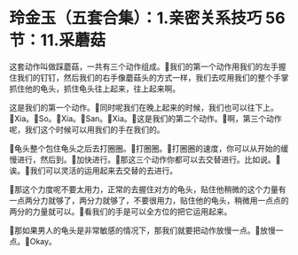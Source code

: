 # 玲金玉（五套合集）：1.亲密关系技巧 56节：11.采蘑菇

这套动作叫做踩蘑菇，一共有三个动作组成。🎼我们的第一个动作用我们的左手握住我们的钉钉，然后我们的右手像蘑菇头的方式一样，我们去哎用我们的整个手掌抓住他的龟头，抓住龟头往上起来，往上起来啊。

这是我们的第一个动作。🎼同时呢我们在晚上起来的时候，我们也可以往下上。🎼Xia。🎼So。🎼Xia。🎼San。🎼Xia。🎼这是我们的第二个动作。🎼啊，第三个动作呢，我们这个时候可以用我们的手在我们的。

🎼龟头整个包住龟头之后去打圈圈。🎼打圈圈。🎼打圈圈的速度，你可以从开始的缓慢进行，然后到。🎼加快进行。🎼那这三个动作你都可以去交替进行。比如说。🎼诶。🎼我们可以灵活的运用起来去交替的去进行。

🎼那这个力度呢不要太用力，正常的去握住对方的龟头，贴住他稍微的这个力量有一点两分力就够了，两分力就够了，不要很用力，贴住他的龟头，稍微用一点点的两分的力量就可以。🎼看我们的手是可以全方位的把它运用起来。

🎼那如果男人的龟头是非常敏感的情况下，那我们就要把动作放慢一点。🎼放慢一点。🎼Okay。